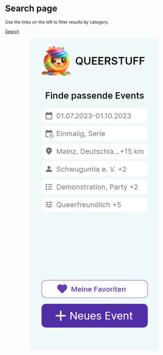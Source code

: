 # Search page

Use the links on the left to filter results by category.

[Search](https://roopa-pai.github.io/queerstuff/api/events)

<img align="right" src="imgs/search_filters.png"> 